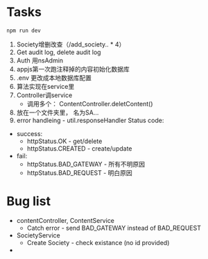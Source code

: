 # Tasks
`npm run dev`
1. Society增删改查（/add_society.. * 4）
2. Get audit log, delete audit log
3. Auth 用nsAdmin
4. appjs第一次跑注释掉的内容初始化数据库
5. .env 更改成本地数据库配置
6. 算法实现在service里
7. Controller调service
   + 调用多个： ContentController.deletContent()
8. 放在一个文件夹里， 名为SA...
9.  error handleing - util.responseHandler
   Status code:
   + success:
     + httpStatus.OK - get/delete
     + httpStatus.CREATED - create/update
   + fail: 
     + httpStatus.BAD_GATEWAY - 所有不明原因
     + httpStatus.BAD_REQUEST - 明白原因

# Bug list
+ contentController, ContentService
  + Catch error - send BAD_GATEWAY instead of BAD_REQUEST
+ SocietyService
  + Create Society - check existance (no id provided)
+ 